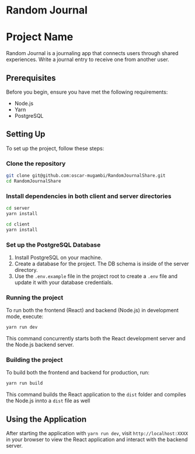 
# Random Journal

# Project Name

Random Journal is a journaling app that connects users through shared experiences. Write a journal entry to receive one from another user.


## Prerequisites

Before you begin, ensure you have met the following requirements:

- Node.js
- Yarn
- PostgreSQL

## Setting Up

To set up the project, follow these steps:

### Clone the repository

```bash
git clone git@github.com:oscar-mugambi/RandomJournalShare.git
cd RandomJournalShare
```

### Install dependencies in both client and server directories

```bash
cd server
yarn install

cd client
yarn install
```

### Set up the PostgreSQL Database

1. Install PostgreSQL on your machine.
2. Create a database for the project. The DB schema is inside of the server directory.
3. Use the `.env.example` file in the project root to create a `.env` file and update it with your database credentials.

### Running the project

To run both the frontend (React) and backend (Node.js) in development mode, execute:

```bash
yarn run dev
```

This command concurrently starts both the React development server and the Node.js backend server.

### Building the project

To build both the frontend and backend for production, run:

```bash
yarn run build
```

This command builds the React application to the `dist` folder and compiles the Node.js innto a `dist` file as well

## Using the Application

After starting the application with `yarn run dev`, visit `http://localhost:XXXX` in your browser to view the React application and interact with the backend server.
